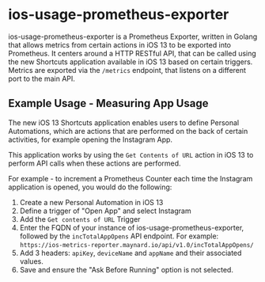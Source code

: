 # ios-usage-prometheus-exporter

ios-usage-prometheus-exporter is a Prometheus Exporter, written in Golang that allows metrics from certain actions in iOS 13 to be exported into Prometheus. It centers around a HTTP RESTful API, that can be called using the new Shortcuts application available in iOS 13 based on certain triggers. Metrics are exported via the `/metrics` endpoint, that listens on a different port to the main API.

## Example Usage - Measuring App Usage

The new iOS 13 Shortcuts application enables users to define Personal Automations, which are actions that are performed on the back of certain activities, for example opening the Instagram App.

This application works by using the `Get Contents of URL` action in iOS 13 to perform API calls when these actions are performed.

For example - to increment a Prometheus Counter each time the Instagram application is opened, you would do the following:

1. Create a new Personal Automation in iOS 13
2. Define a trigger of "Open App" and select Instagram
3. Add the `Get contents of URL` Trigger
4. Enter the FQDN of your instance of ios-usage-prometheus-exporter, followed by the `incTotalAppOpens` API endpoint. For example: `https://ios-metrics-reporter.maynard.io/api/v1.0/incTotalAppOpens/`
5. Add 3 headers: `apiKey`, `deviceName` and `appName` and their associated values.
6. Save and ensure the "Ask Before Running" option is not selected.